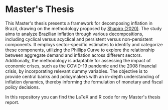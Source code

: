 # Master's Thesis

This Master's thesis presents a framework for decomposing inflation in Brazil, drawing on the methodology proposed by [Shapiro (2020)](https://www.frbsf.org/wp-content/uploads/wp2020-29.pdf). The study aims to analyze Brazilian inflation through various decompositions, including cyclical versus acyclical and persistent versus non-persistent components. It employs sector-specific estimates to identify and categorize these components, utilizing the Phillips Curve to explore the relationship between aggregate demand and inflation across different sectors. Additionally, the methodology is adaptable for assessing the impact of economic crises, such as the COVID-19 pandemic and the 2008 financial crisis, by incorporating relevant dummy variables. The objective is to provide central banks and policymakers with an in-depth understanding of inflation dynamics, thereby informing the formulation of monetary and fiscal policy decisions.

In this repository you can find the LaTeX and R code for my Master's thesis report.
